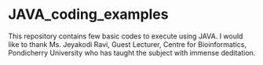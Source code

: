 # JAVA_coding_examples
This repository contains few basic codes to execute using JAVA.
I would like to thank Ms. Jeyakodi Ravi, Guest Lecturer, Centre for Bioinformatics, Pondicherry University who has taught the subject with immense deditation.
